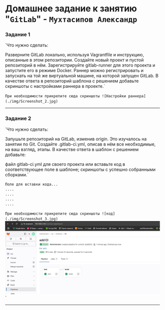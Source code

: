 # Домашнее задание к занятию "`GitLab`" - `Мухтасипов Александр`


### Задание 1

`Что нужно сделать:

Разверните GitLab локально, используя Vagrantfile и инструкцию, описанные в этом репозитории.
Создайте новый проект и пустой репозиторий в нём.
Зарегистрируйте gitlab-runner для этого проекта и запустите его в режиме Docker. Раннер можно регистрировать и запускать на той же виртуальной машине, на которой запущен GitLab.
В качестве ответа в репозиторий шаблона с решением добавьте скриншоты с настройками раннера в проекте.`

`При необходимости прикрепитe сюда скриншоты
![Настройки раннера](./img/Screenshot_2.jpg)`


---

### Задание 2

`Что нужно сделать:

Запушьте репозиторий на GitLab, изменив origin. Это изучалось на занятии по Git.
Создайте .gitlab-ci.yml, описав в нём все необходимые, на ваш взгляд, этапы.
В качестве ответа в шаблон с решением добавьте:

файл gitlab-ci.yml для своего проекта или вставьте код в соответствующее поле в шаблоне;
скриншоты с успешно собранными сборками.`

```
Поле для вставки кода...
....
....
....
....
```

`При необходимости прикрепитe сюда скриншоты
![код](./img/Screenshot_3.jpg)`
![СКРИН СБОРКИ](./img/Screenshot_4.jpg)`


---